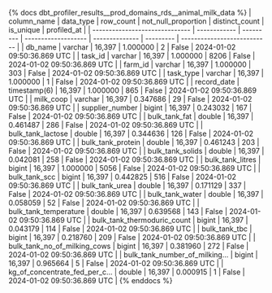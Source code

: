 {% docs dbt_profiler_results__prod_domains_rds__animal_milk_data  %}
| column_name                    | data_type    | row_count | not_null_proportion | distinct_count | is_unique | profiled_at                 |
| ------------------------------ | ------------ | --------- | ------------------- | -------------- | --------- | --------------------------- |
| db_name                        | varchar      |    16,397 |            1.000000 |              2 |     False | 2024-01-02 09:50:36.869 UTC |
| task_id                        | varchar      |    16,397 |            1.000000 |           8206 |     False | 2024-01-02 09:50:36.869 UTC |
| farm_id                        | varchar      |    16,397 |            1.000000 |            303 |     False | 2024-01-02 09:50:36.869 UTC |
| task_type                      | varchar      |    16,397 |            1.000000 |              1 |     False | 2024-01-02 09:50:36.869 UTC |
| record_date                    | timestamp(6) |    16,397 |            1.000000 |            865 |     False | 2024-01-02 09:50:36.869 UTC |
| milk_coop                      | varchar      |    16,397 |            0.347686 |             29 |     False | 2024-01-02 09:50:36.869 UTC |
| supplier_number                | bigint       |    16,397 |            0.243032 |            167 |     False | 2024-01-02 09:50:36.869 UTC |
| bulk_tank_fat                  | double       |    16,397 |            0.461487 |            286 |     False | 2024-01-02 09:50:36.869 UTC |
| bulk_tank_lactose              | double       |    16,397 |            0.344636 |            126 |     False | 2024-01-02 09:50:36.869 UTC |
| bulk_tank_protein              | double       |    16,397 |            0.461243 |            203 |     False | 2024-01-02 09:50:36.869 UTC |
| bulk_tank_solids               | double       |    16,397 |            0.042081 |            258 |     False | 2024-01-02 09:50:36.869 UTC |
| bulk_tank_litres               | bigint       |    16,397 |            1.000000 |           5056 |     False | 2024-01-02 09:50:36.869 UTC |
| bulk_tank_scc                  | bigint       |    16,397 |            0.442825 |            516 |     False | 2024-01-02 09:50:36.869 UTC |
| bulk_tank_urea                 | double       |    16,397 |            0.171129 |            337 |     False | 2024-01-02 09:50:36.869 UTC |
| bulk_tank_water                | double       |    16,397 |            0.058059 |             52 |     False | 2024-01-02 09:50:36.869 UTC |
| bulk_tank_temperature          | double       |    16,397 |            0.639568 |            143 |     False | 2024-01-02 09:50:36.869 UTC |
| bulk_tank_thermoduric_count    | bigint       |    16,397 |            0.043179 |            114 |     False | 2024-01-02 09:50:36.869 UTC |
| bulk_tank_tbc                  | bigint       |    16,397 |            0.218760 |            209 |     False | 2024-01-02 09:50:36.869 UTC |
| bulk_tank_no_of_milking_cows   | bigint       |    16,397 |            0.381960 |            272 |     False | 2024-01-02 09:50:36.869 UTC |
| bulk_tank_number_of_milking... | bigint       |    16,397 |            0.965664 |              5 |     False | 2024-01-02 09:50:36.869 UTC |
| kg_of_concentrate_fed_per_c... | double       |    16,397 |            0.000915 |              1 |     False | 2024-01-02 09:50:36.869 UTC |
{% enddocs %}
